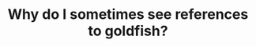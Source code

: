 ---
title: Why do I sometimes see references to goldfish?
describe: <b>Koi nodes are like goldfish, because they do not have a very long memory.</b> Instead, we store things permanently on Arweave.<br><br>Koi and goldfish are both part of the carp family, and in the very first iterations of this project were called goldfish. We lovingly refer to our gold and red mascot as a goldfish and sometimes compare the power of giant schools of goldfish to the power of the Koi network in homage to our roots.

layout: front
type: general
parent: six
child: 6
icon: icon6
---